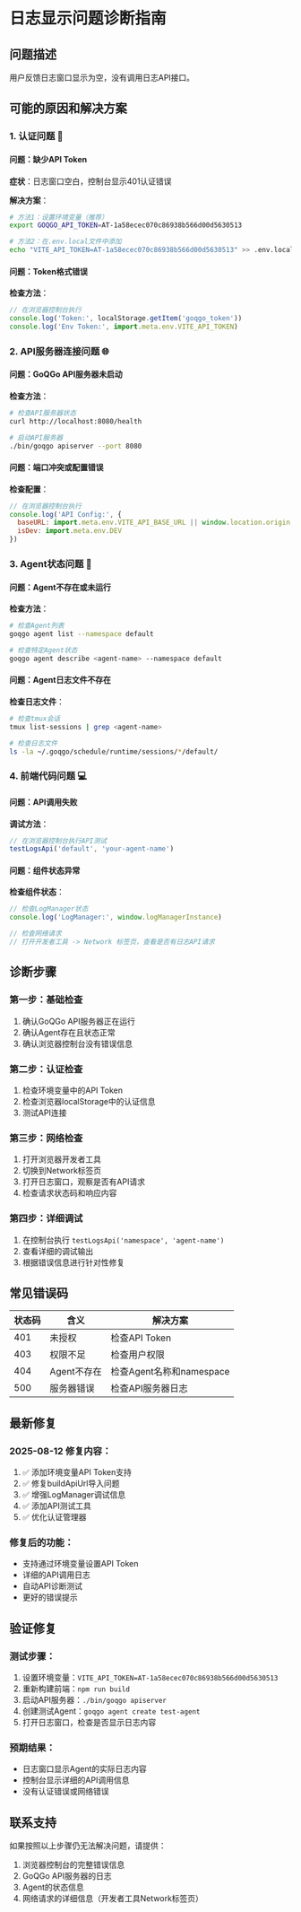 # 日志显示问题诊断指南

## 问题描述
用户反馈日志窗口显示为空，没有调用日志API接口。

## 可能的原因和解决方案

### 1. 认证问题 🔑

#### 问题：缺少API Token
**症状**：日志窗口空白，控制台显示401认证错误

**解决方案**：
```bash
# 方法1：设置环境变量（推荐）
export GOQGO_API_TOKEN=AT-1a58ecec070c86938b566d00d5630513

# 方法2：在.env.local文件中添加
echo "VITE_API_TOKEN=AT-1a58ecec070c86938b566d00d5630513" >> .env.local
```

#### 问题：Token格式错误
**检查方法**：
```javascript
// 在浏览器控制台执行
console.log('Token:', localStorage.getItem('goqgo_token'))
console.log('Env Token:', import.meta.env.VITE_API_TOKEN)
```

### 2. API服务器连接问题 🌐

#### 问题：GoQGo API服务器未启动
**检查方法**：
```bash
# 检查API服务器状态
curl http://localhost:8080/health

# 启动API服务器
./bin/goqgo apiserver --port 8080
```

#### 问题：端口冲突或配置错误
**检查配置**：
```javascript
// 在浏览器控制台执行
console.log('API Config:', {
  baseURL: import.meta.env.VITE_API_BASE_URL || window.location.origin,
  isDev: import.meta.env.DEV
})
```

### 3. Agent状态问题 🤖

#### 问题：Agent不存在或未运行
**检查方法**：
```bash
# 检查Agent列表
goqgo agent list --namespace default

# 检查特定Agent状态
goqgo agent describe <agent-name> --namespace default
```

#### 问题：Agent日志文件不存在
**检查日志文件**：
```bash
# 检查tmux会话
tmux list-sessions | grep <agent-name>

# 检查日志文件
ls -la ~/.goqgo/schedule/runtime/sessions/*/default/
```

### 4. 前端代码问题 💻

#### 问题：API调用失败
**调试方法**：
```javascript
// 在浏览器控制台执行API测试
testLogsApi('default', 'your-agent-name')
```

#### 问题：组件状态异常
**检查组件状态**：
```javascript
// 检查LogManager状态
console.log('LogManager:', window.logManagerInstance)

// 检查网络请求
// 打开开发者工具 -> Network 标签页，查看是否有日志API请求
```

## 诊断步骤

### 第一步：基础检查
1. 确认GoQGo API服务器正在运行
2. 确认Agent存在且状态正常
3. 确认浏览器控制台没有错误信息

### 第二步：认证检查
1. 检查环境变量中的API Token
2. 检查浏览器localStorage中的认证信息
3. 测试API连接

### 第三步：网络检查
1. 打开浏览器开发者工具
2. 切换到Network标签页
3. 打开日志窗口，观察是否有API请求
4. 检查请求状态码和响应内容

### 第四步：详细调试
1. 在控制台执行 `testLogsApi('namespace', 'agent-name')`
2. 查看详细的调试输出
3. 根据错误信息进行针对性修复

## 常见错误码

| 状态码 | 含义 | 解决方案 |
|--------|------|----------|
| 401 | 未授权 | 检查API Token |
| 403 | 权限不足 | 检查用户权限 |
| 404 | Agent不存在 | 检查Agent名称和namespace |
| 500 | 服务器错误 | 检查API服务器日志 |

## 最新修复

### 2025-08-12 修复内容：
1. ✅ 添加环境变量API Token支持
2. ✅ 修复buildApiUrl导入问题
3. ✅ 增强LogManager调试信息
4. ✅ 添加API测试工具
5. ✅ 优化认证管理器

### 修复后的功能：
- 支持通过环境变量设置API Token
- 详细的API调用日志
- 自动API诊断测试
- 更好的错误提示

## 验证修复

### 测试步骤：
1. 设置环境变量：`VITE_API_TOKEN=AT-1a58ecec070c86938b566d00d5630513`
2. 重新构建前端：`npm run build`
3. 启动API服务器：`./bin/goqgo apiserver`
4. 创建测试Agent：`goqgo agent create test-agent`
5. 打开日志窗口，检查是否显示日志内容

### 预期结果：
- 日志窗口显示Agent的实际日志内容
- 控制台显示详细的API调用信息
- 没有认证错误或网络错误

## 联系支持

如果按照以上步骤仍无法解决问题，请提供：
1. 浏览器控制台的完整错误信息
2. GoQGo API服务器的日志
3. Agent的状态信息
4. 网络请求的详细信息（开发者工具Network标签页）
